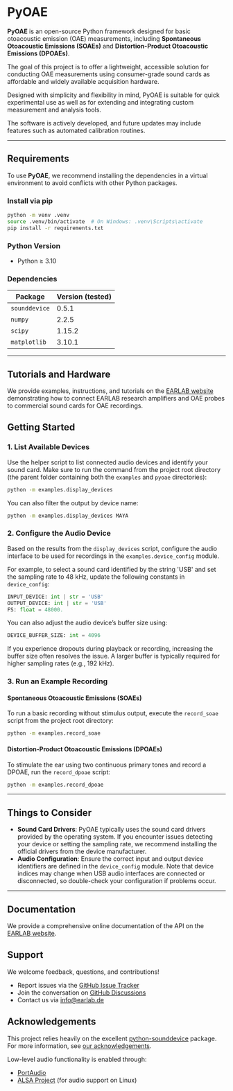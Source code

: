 # PyOAE

**PyOAE** is an open-source Python framework designed for basic otoacoustic emission (OAE) measurements, including **Spontaneous Otoacoustic Emissions (SOAEs)** and **Distortion-Product Otoacoustic Emissions (DPOAEs)**.

The goal of this project is to offer a lightweight, accessible solution for conducting OAE measurements using consumer-grade sound cards as affordable and widely available acquisition hardware.

Designed with simplicity and flexibility in mind, PyOAE is suitable for quick experimental use as well as for extending and integrating custom measurement and analysis tools.

The software is actively developed, and future updates may include features such as automated calibration routines.

---

## Requirements

To use **PyOAE**, we recommend installing the dependencies in a virtual environment to avoid conflicts with other Python packages.

### Install via pip

```bash
python -m venv .venv
source .venv/bin/activate  # On Windows: .venv\Scripts\activate
pip install -r requirements.txt
```

### Python Version

* Python ≥ 3.10

### Dependencies

| Package       | Version (tested) |
| ------------- | ---------------- |
| `sounddevice` | 0.5.1            |
| `numpy`       | 2.2.5            |
| `scipy`       | 1.15.2           |
| `matplotlib`  | 3.10.1           |

---

## Tutorials and Hardware

We provide examples, instructions, and tutorials on the [EARLAB website](https://www.earlab.de/en-insights) demonstrating how to connect EARLAB research amplifiers and OAE probes to commercial sound cards for OAE recordings.

## Getting Started

### 1. List Available Devices

Use the helper script to list connected audio devices and identify your sound card.
Make sure to run the command from the project root directory (the parent folder containing both the `examples` and `pyoae` directories):

```bash
python -m examples.display_devices
```

You can also filter the output by device name:

```bash
python -m examples.display_devices MAYA
```

### 2. Configure the Audio Device

Based on the results from the `display_devices` script, configure the audio interface to be used for recordings in the `examples.device_config` module.

For example, to select a sound card identified by the string 'USB' and set the sampling rate to 48 kHz, update the following constants in `device_config`:

```python
INPUT_DEVICE: int | str = 'USB'
OUTPUT_DEVICE: int | str = 'USB'
FS: float = 48000.
```

You can also adjust the audio device’s buffer size using:

```python
DEVICE_BUFFER_SIZE: int = 4096
```

If you experience dropouts during playback or recording, increasing the buffer size often resolves the issue. A larger buffer is typically required for higher sampling rates (e.g., 192 kHz).

### 3. Run an Example Recording

#### Spontaneous Otoacoustic Emissions (SOAEs)

To run a basic recording without stimulus output, execute the `record_soae` script from the project root directory:

```bash
python -m examples.record_soae
```

#### Distortion-Product Otoacoustic Emissions (DPOAEs)

To stimulate the ear using two continuous primary tones and record a DPOAE, run the `record_dpoae` script:

```bash
python -m examples.record_dpoae
```

---

## Things to Consider

* **Sound Card Drivers**: PyOAE typically uses the sound card drivers provided by the operating system. If you encounter issues detecting your device or setting the sampling rate, we recommend installing the official drivers from the device manufacturer.
* **Audio Configuration**: Ensure the correct input and output device identifiers are defined in the `device_config` module. Note that device indices may change when USB audio interfaces are connected or disconnected, so double-check your configuration if problems occur.

---

## Documentation

We provide a comprehensive online documentation of the API on the [EARLAB website](https://www.earlab.de/doc/pyoae/).

## Support

We welcome feedback, questions, and contributions!

* Report issues via the [GitHub Issue Tracker](https://github.com/denniszelle/pyoae/issues)
* Join the conversation on [GitHub Discussions](https://github.com/denniszelle/pyoae/discussions)
* Contact us via [info@earlab.de](mailto:info@earlab.de)

## Acknowledgements

This project relies heavily on the excellent [python-sounddevice](https://github.com/spatialaudio/python-sounddevice) package. For more information, see [our acknowledgements](acknowledgements.md).

Low-level audio functionality is enabled through:

* [PortAudio](https://www.portaudio.com/)
* [ALSA Project](https://www.alsa-project.org/) (for audio support on Linux)
